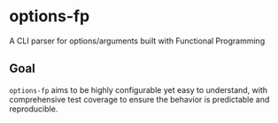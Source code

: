 # options-fp
A CLI parser for options/arguments built with Functional Programming

## Goal
`options-fp` aims to be highly configurable yet easy to understand,
with comprehensive test coverage to ensure the behavior is predictable and reproducible.
